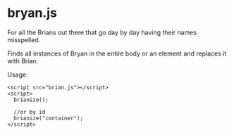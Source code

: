 bryan.js
============

For all the Brians out there that go day by day having their names misspelled.

Finds all instances of Bryan in the entire body or an element and replaces it with Brian.

Usage:

```
<script src="brian.js"></script>
<script>
  brianize();

  //or by id
  brianize("container");
</script>
```
